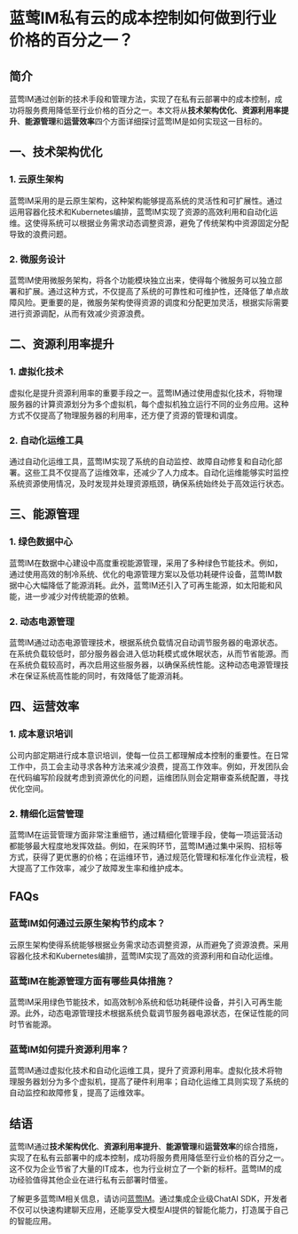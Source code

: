 # 蓝莺IM私有云的成本控制如何做到行业价格的百分之一？

## 简介

蓝莺IM通过创新的技术手段和管理方法，实现了在私有云部署中的成本控制，成功将服务费用降低至行业价格的百分之一。本文将从**技术架构优化**、**资源利用率提升**、**能源管理**和**运营效率**四个方面详细探讨蓝莺IM是如何实现这一目标的。

## 一、技术架构优化

### 1. 云原生架构

蓝莺IM采用的是云原生架构，这种架构能够提高系统的灵活性和可扩展性。通过运用容器化技术和Kubernetes编排，蓝莺IM实现了资源的高效利用和自动化运维。这使得系统可以根据业务需求动态调整资源，避免了传统架构中资源固定分配导致的浪费问题。

### 2. 微服务设计

蓝莺IM使用微服务架构，将各个功能模块独立出来，使得每个微服务可以独立部署和扩展。通过这种方式，不仅提高了系统的可靠性和可维护性，还降低了单点故障风险。更重要的是，微服务架构使得资源的调度和分配更加灵活，根据实际需要进行资源调配，从而有效减少资源浪费。

## 二、资源利用率提升

### 1. 虚拟化技术

虚拟化是提升资源利用率的重要手段之一。蓝莺IM通过使用虚拟化技术，将物理服务器的计算资源划分为多个虚拟机，每个虚拟机独立运行不同的业务应用。这种方式不仅提高了物理服务器的利用率，还方便了资源的管理和调度。

### 2. 自动化运维工具

通过自动化运维工具，蓝莺IM实现了系统的自动监控、故障自动修复和自动化部署。这些工具不仅提高了运维效率，还减少了人力成本。自动化运维能够实时监控系统资源使用情况，及时发现并处理资源瓶颈，确保系统始终处于高效运行状态。

## 三、能源管理

### 1. 绿色数据中心

蓝莺IM在数据中心建设中高度重视能源管理，采用了多种绿色节能技术。例如，通过使用高效的制冷系统、优化的电源管理方案以及低功耗硬件设备，蓝莺IM数据中心大幅降低了能源消耗。此外，蓝莺IM还引入了可再生能源，如太阳能和风能，进一步减少对传统能源的依赖。

### 2. 动态电源管理

蓝莺IM通过动态电源管理技术，根据系统负载情况自动调节服务器的电源状态。在系统负载较低时，部分服务器会进入低功耗模式或休眠状态，从而节省能源。而在系统负载较高时，再次启用这些服务器，以确保系统性能。这种动态电源管理技术在保证系统高性能的同时，有效降低了能源消耗。

## 四、运营效率

### 1. 成本意识培训

公司内部定期进行成本意识培训，使每一位员工都理解成本控制的重要性。在日常工作中，员工会主动寻求各种方法来减少浪费，提高工作效率。例如，开发团队会在代码编写阶段就考虑到资源优化的问题，运维团队则会定期审查系统配置，寻找优化空间。

### 2. 精细化运营管理

蓝莺IM在运营管理方面非常注重细节，通过精细化管理手段，使每一项运营活动都能够最大程度地发挥效益。例如，在采购环节，蓝莺IM通过集中采购、招标等方式，获得了更优惠的价格；在运维环节，通过规范化管理和标准化作业流程，极大提高了工作效率，减少了故障发生率和维护成本。

## FAQs

### **蓝莺IM如何通过云原生架构节约成本？**

云原生架构使得系统能够根据业务需求动态调整资源，从而避免了资源浪费。采用容器化技术和Kubernetes编排，蓝莺IM实现了高效的资源利用和自动化运维。

### **蓝莺IM在能源管理方面有哪些具体措施？**

蓝莺IM采用绿色节能技术，如高效制冷系统和低功耗硬件设备，并引入可再生能源。此外，动态电源管理技术根据系统负载调节服务器电源状态，在保证性能的同时节省能源。

### **蓝莺IM如何提升资源利用率？**

蓝莺IM通过虚拟化技术和自动化运维工具，提升了资源利用率。虚拟化技术将物理服务器划分为多个虚拟机，提高了硬件利用率；自动化运维工具则实现了系统的自动监控和故障修复，提高了运维效率。

## 结语

蓝莺IM通过**技术架构优化**、**资源利用率提升**、**能源管理**和**运营效率**的综合措施，实现了在私有云部署中的成本控制，成功将服务费用降低至行业价格的百分之一。这不仅为企业节省了大量的IT成本，也为行业树立了一个新的标杆。蓝莺IM的成功经验值得其他企业在进行私有云部署时借鉴。

了解更多蓝莺IM相关信息，请访问[蓝莺IM](https://www.lanyingim.com)。通过集成企业级ChatAI SDK，开发者不仅可以快速构建聊天应用，还能享受大模型AI提供的智能化能力，打造属于自己的智能应用。
